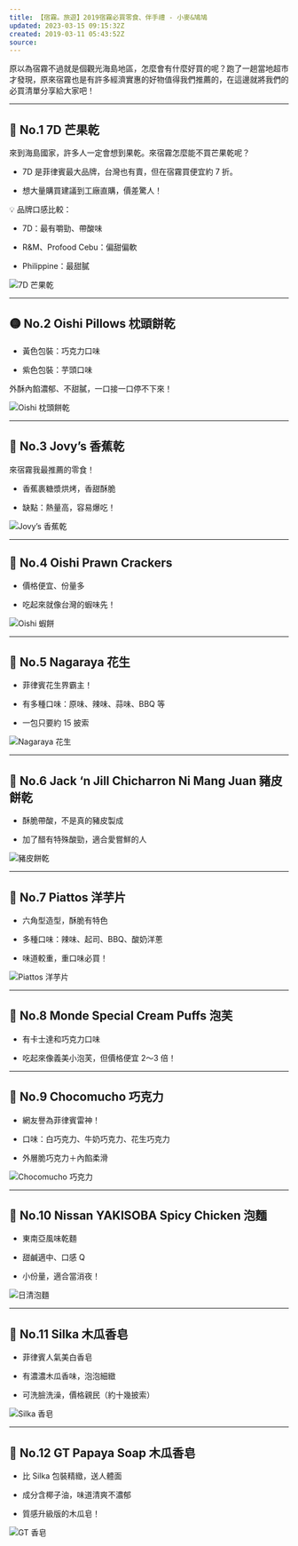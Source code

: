 ```yaml
---
title: 【宿霧。旅遊】2019宿霧必買零食、伴手禮 - 小麥&鳩鳩
updated: 2023-03-15 09:15:32Z
created: 2019-03-11 05:43:52Z
source:
---
```

原以為宿霧不過就是個觀光海島地區，怎麼會有什麼好買的呢？跑了一趟當地超市才發現，原來宿霧也是有許多經濟實惠的好物值得我們推薦的，在這邊就將我們的必買清單分享給大家吧！

---

## 🥭 No.1 7D 芒果乾

來到海島國家，許多人一定會想到果乾。來宿霧怎麼能不買芒果乾呢？

- 7D 是菲律賓最大品牌，台灣也有賣，但在宿霧買便宜約 7 折。
    
- 想大量購買建議到工廠直購，價差驚人！
    

💡 品牌口感比較：

- 7D：最有嚼勁、帶酸味
    
- R&M、Profood Cebu：偏甜偏軟
    
- Philippine：最甜膩
    

![7D 芒果乾](https://raw.githubusercontent.com/hotorotw/Image/master/20250603142025050.png)

---

## 🟡 No.2 Oishi Pillows 枕頭餅乾

- 黃色包裝：巧克力口味
    
- 紫色包裝：芋頭口味
    

外酥內餡濃郁、不甜膩，一口接一口停不下來！

![Oishi 枕頭餅乾](https://raw.githubusercontent.com/hotorotw/Image/master/20250603142107524.png)

---

## 🍌 No.3 Jovy’s 香蕉乾

來宿霧我最推薦的零食！

- 香蕉裹糖漿烘烤，香甜酥脆
    
- 缺點：熱量高，容易爆吃！
    

![Jovy’s 香蕉乾](https://raw.githubusercontent.com/hotorotw/Image/master/20250603142144365.png)

---

## 🍤 No.4 Oishi Prawn Crackers

- 價格便宜、份量多
    
- 吃起來就像台灣的蝦味先！
    

![Oishi 蝦餅](https://raw.githubusercontent.com/hotorotw/Image/master/20250603142235793.png)

---

## 🥜 No.5 Nagaraya 花生

- 菲律賓花生界霸主！
    
- 有多種口味：原味、辣味、蒜味、BBQ 等
    
- 一包只要約 15 披索
    

![Nagaraya 花生](https://raw.githubusercontent.com/hotorotw/Image/master/20250603142330112.png)

---

## 🐷 No.6 Jack ‘n Jill Chicharron Ni Mang Juan 豬皮餅乾

- 酥脆帶酸，不是真的豬皮製成
    
- 加了醋有特殊酸勁，適合愛嘗鮮的人
    

![豬皮餅乾](https://raw.githubusercontent.com/hotorotw/Image/master/20250603142349179.png)

---

## 🧂 No.7 Piattos 洋芋片

- 六角型造型，酥脆有特色
    
- 多種口味：辣味、起司、BBQ、酸奶洋蔥
    
- 味道較重，重口味必買！
    

![Piattos 洋芋片](https://raw.githubusercontent.com/hotorotw/Image/master/20250603142213122.png)

---

## 🧁 No.8 Monde Special Cream Puffs 泡芙

- 有卡士達和巧克力口味
    
- 吃起來像義美小泡芙，但價格便宜 2～3 倍！
    

---

## 🍫 No.9 Chocomucho 巧克力

- 網友譽為菲律賓雷神！
    
- 口味：白巧克力、牛奶巧克力、花生巧克力
    
- 外層脆巧克力＋內餡柔滑
    

![Chocomucho 巧克力](https://raw.githubusercontent.com/hotorotw/Image/master/20250603142412842.png)

---

## 🍜 No.10 Nissan YAKISOBA Spicy Chicken 泡麵

- 東南亞風味乾麵
    
- 甜鹹適中、口感 Q
    
- 小份量，適合當消夜！
    

![日清泡麵](https://raw.githubusercontent.com/hotorotw/Image/master/20250603142424661.png)

---

## 🧼 No.11 Silka 木瓜香皂

- 菲律賓人氣美白香皂
    
- 有濃濃木瓜香味，泡泡細緻
    
- 可洗臉洗澡，價格親民（約十幾披索）
    

![Silka 香皂](https://raw.githubusercontent.com/hotorotw/Image/master/20250603142445128.png)

---

## 🧼 No.12 GT Papaya Soap 木瓜香皂

- 比 Silka 包裝精緻，送人體面
    
- 成分含椰子油，味道清爽不濃郁
    
- 質感升級版的木瓜皂！
    

![GT 香皂](https://raw.githubusercontent.com/hotorotw/Image/master/20250603142455462.png)